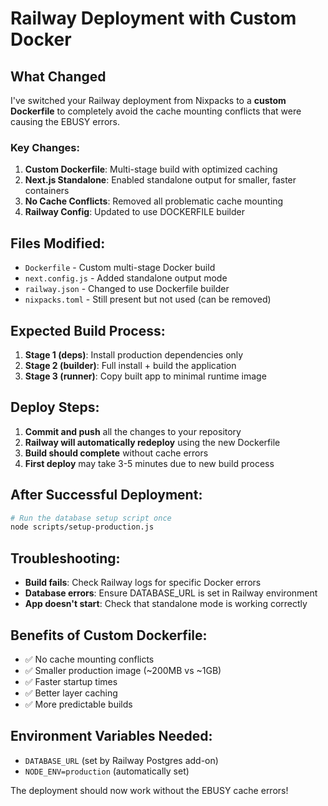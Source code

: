 # Railway Deployment with Custom Docker

## What Changed

I've switched your Railway deployment from Nixpacks to a **custom Dockerfile** to completely avoid the cache mounting conflicts that were causing the EBUSY errors.

### Key Changes:

1. **Custom Dockerfile**: Multi-stage build with optimized caching
2. **Next.js Standalone**: Enabled standalone output for smaller, faster containers
3. **No Cache Conflicts**: Removed all problematic cache mounting
4. **Railway Config**: Updated to use DOCKERFILE builder

## Files Modified:

- `Dockerfile` - Custom multi-stage Docker build
- `next.config.js` - Added standalone output mode
- `railway.json` - Changed to use Dockerfile builder
- `nixpacks.toml` - Still present but not used (can be removed)

## Expected Build Process:

1. **Stage 1 (deps)**: Install production dependencies only
2. **Stage 2 (builder)**: Full install + build the application
3. **Stage 3 (runner)**: Copy built app to minimal runtime image

## Deploy Steps:

1. **Commit and push** all the changes to your repository
2. **Railway will automatically redeploy** using the new Dockerfile
3. **Build should complete** without cache errors
4. **First deploy** may take 3-5 minutes due to new build process

## After Successful Deployment:

```bash
# Run the database setup script once
node scripts/setup-production.js
```

## Troubleshooting:

- **Build fails**: Check Railway logs for specific Docker errors
- **Database errors**: Ensure DATABASE_URL is set in Railway environment
- **App doesn't start**: Check that standalone mode is working correctly

## Benefits of Custom Dockerfile:

- ✅ No cache mounting conflicts
- ✅ Smaller production image (~200MB vs ~1GB)
- ✅ Faster startup times
- ✅ Better layer caching
- ✅ More predictable builds

## Environment Variables Needed:

- `DATABASE_URL` (set by Railway Postgres add-on)
- `NODE_ENV=production` (automatically set)

The deployment should now work without the EBUSY cache errors! 